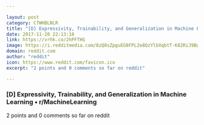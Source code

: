 ```yaml
---

layout: post
category: C7WHBLNLR
title: "[D] Expressivity, Trainability, and Generalization in Machine Learning • r/MachineLearning"
date: 2017-11-20 22:13:18
link: https://vrhk.co/2hPFTHG
image: https://i.redditmedia.com/8zQ8sZpguEG8FPL2e8QzYlbXqbtT-K82RiJ9BgToDec.jpg?w=320&s=f10f54db2e38147cb32135af51cba04d
domain: reddit.com
author: "reddit"
icon: https://www.reddit.com/favicon.ico
excerpt: "2 points and 0 comments so far on reddit"

---
```


### [D] Expressivity, Trainability, and Generalization in Machine Learning • r/MachineLearning

2 points and 0 comments so far on reddit